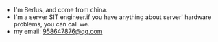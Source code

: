 - I'm Berlus, and come from china.
- I'm a server SIT engineer.if you have anything about server' hardware problems, you can call we.
- my email: 958647876@qq.com

<!---
zxcas0392/zxcas0392 is a ✨ special ✨ repository because its `README.md` (this file) appears on your GitHub profile.
You can click the Preview link to take a look at your changes.
--->
